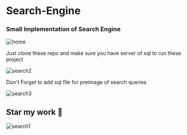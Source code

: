 # Search-Engine
### Small Implementation of Search Engine
![home](https://user-images.githubusercontent.com/61186175/92920694-56db6000-f450-11ea-9e33-f356dc7cb766.PNG)

Just clone these repo and make sure you have server of sql to run these project

![search2](https://user-images.githubusercontent.com/61186175/92920685-54790600-f450-11ea-83a2-9bfdef2b9e7d.PNG)

Don't Forget to add sql file for preimage of search queries

![search3](https://user-images.githubusercontent.com/61186175/92920692-5642c980-f450-11ea-96b2-a9ecc987b5df.PNG)

## Star my work :star2:

![search1](https://user-images.githubusercontent.com/61186175/92920696-5773f680-f450-11ea-8b68-db00b46b9573.PNG)

